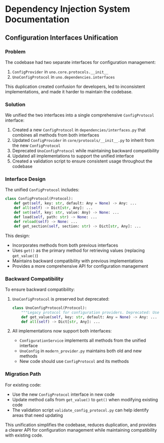 # Dependency Injection System Documentation

## Configuration Interfaces Unification

### Problem

The codebase had two separate interfaces for configuration management:
1. `ConfigProvider` in `uno.core.protocols.__init__`
2. `UnoConfigProtocol` in `uno.dependencies.interfaces`

This duplication created confusion for developers, led to inconsistent implementations, and made it harder to maintain the codebase.

### Solution

We unified the two interfaces into a single comprehensive `ConfigProtocol` interface:

1. Created a new `ConfigProtocol` in `dependencies/interfaces.py` that combines all methods from both interfaces
2. Updated `ConfigProvider` in `core/protocols/__init__.py` to inherit from the new `ConfigProtocol`
3. Deprecated `UnoConfigProtocol` while maintaining backward compatibility
4. Updated all implementations to support the unified interface
5. Created a validation script to ensure consistent usage throughout the codebase

### Interface Design

The unified `ConfigProtocol` includes:

```python
class ConfigProtocol(Protocol):
    def get(self, key: str, default: Any = None) -> Any: ...
    def all(self) -> Dict[str, Any]: ...
    def set(self, key: str, value: Any) -> None: ...
    def load(self, path: str) -> None: ...
    def reload(self) -> None: ...
    def get_section(self, section: str) -> Dict[str, Any]: ...
```

This design:
- Incorporates methods from both previous interfaces
- Uses `get()` as the primary method for retrieving values (replacing `get_value()`)
- Maintains backward compatibility with previous implementations
- Provides a more comprehensive API for configuration management

### Backward Compatibility

To ensure backward compatibility:

1. `UnoConfigProtocol` is preserved but deprecated:
   ```python
   class UnoConfigProtocol(Protocol):
       """Legacy protocol for configuration providers. Deprecated: Use ConfigProtocol instead."""
       def get_value(self, key: str, default: Any = None) -> Any: ...
       def all(self) -> Dict[str, Any]: ...
   ```

2. All implementations now support both interfaces:
   - `ConfigurationService` implements all methods from the unified interface
   - `UnoConfig` in `modern_provider.py` maintains both old and new methods
   - New code should use `ConfigProtocol` and its methods

### Migration Path

For existing code:
- Use the new `ConfigProtocol` interface in new code
- Update method calls from `get_value()` to `get()` when modifying existing code
- The validation script `validate_config_protocol.py` can help identify areas that need updating

This unification simplifies the codebase, reduces duplication, and provides a clearer API for configuration management while maintaining compatibility with existing code.